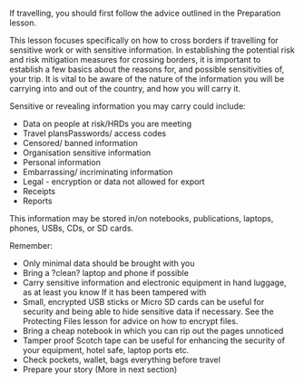 If travelling, you should first follow the advice outlined in the
Preparation lesson.

This lesson focuses specifically on how to cross borders if travelling
for sensitive work or with sensitive information. In establishing the
potential risk and risk mitigation measures for crossing borders, it is
important to establish a few basics about the reasons for, and possible
sensitivities of, your trip. It is vital to be aware of the nature of
the information you will be carrying into and out of the country, and
how you will carry it.

Sensitive or revealing information you may carry could include:

-   Data on people at risk/HRDs you are meeting
-   Travel plansPasswords/ access codes
-   Censored/ banned information
-   Organisation sensitive information
-   Personal information
-   Embarrassing/ incriminating information
-   Legal - encryption or data not allowed for export
-   Receipts
-   Reports

This information may be stored in/on notebooks, publications, laptops,
phones, USBs, CDs, or SD cards.

Remember:

-   Only minimal data should be brought with you
-   Bring a ?clean? laptop and phone if possible
-   Carry sensitive information and electronic equipment in hand
    luggage, as at least you know If it has been tampered with
-   Small, encrypted USB sticks or Micro SD cards can be useful for
    security and being able to hide sensitive data if necessary. See the
    Protecting Files lesson for advice on how to encrypt files.
-   Bring a cheap notebook in which you can rip out the pages unnoticed
-   Tamper proof Scotch tape can be useful for enhancing the security of
    your equipment, hotel safe, laptop ports etc.
-   Check pockets, wallet, bags everything before travel
-   Prepare your story (More in next section)

